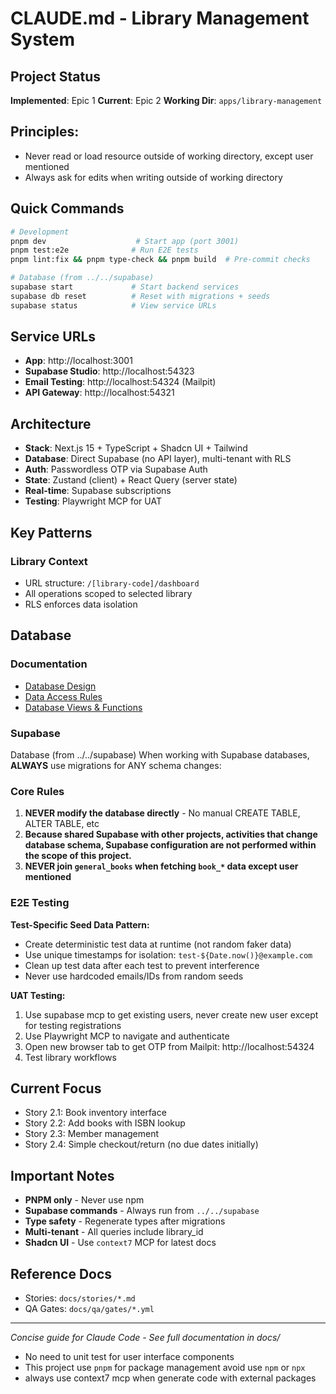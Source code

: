 # CLAUDE.md - Library Management System

## Project Status

**Implemented**: Epic 1
**Current**: Epic 2
**Working Dir**: `apps/library-management`

## Principles:
- Never read or load resource outside of working directory, except user mentioned
- Always ask for edits when writing outside of working directory

## Quick Commands

```bash
# Development
pnpm dev                    # Start app (port 3001)
pnpm test:e2e              # Run E2E tests
pnpm lint:fix && pnpm type-check && pnpm build  # Pre-commit checks

# Database (from ../../supabase)
supabase start             # Start backend services
supabase db reset          # Reset with migrations + seeds
supabase status            # View service URLs
```

## Service URLs

- **App**: http://localhost:3001
- **Supabase Studio**: http://localhost:54323
- **Email Testing**: http://localhost:54324 (Mailpit)
- **API Gateway**: http://localhost:54321

## Architecture

- **Stack**: Next.js 15 + TypeScript + Shadcn UI + Tailwind
- **Database**: Direct Supabase (no API layer), multi-tenant with RLS
- **Auth**: Passwordless OTP via Supabase Auth
- **State**: Zustand (client) + React Query (server state)
- **Real-time**: Supabase subscriptions
- **Testing**: Playwright MCP for UAT

## Key Patterns

### Library Context

- URL structure: `/[library-code]/dashboard`
- All operations scoped to selected library
- RLS enforces data isolation

## Database

### Documentation
- [Database Design](docs/architecture/database-design.md)
- [Data Access Rules](docs/architecture/data-access-rules.md)
- [Database Views & Functions](docs/architecture/database-views-and-functions.md)

### Supabase

Database (from ../../supabase)
When working with Supabase databases, **ALWAYS** use migrations for ANY schema changes:

### Core Rules

1. **NEVER modify the database directly** - No manual CREATE TABLE, ALTER TABLE, etc
2. **Because shared Supabase with other projects, activities that change database schema, Supabase configuration are not performed within the scope of this project.**
3. **NEVER join `general_books` when fetching `book_*` data except user mentioned**

### E2E Testing

**Test-Specific Seed Data Pattern:**
- Create deterministic test data at runtime (not random faker data)
- Use unique timestamps for isolation: `test-${Date.now()}@example.com`
- Clean up test data after each test to prevent interference
- Never use hardcoded emails/IDs from random seeds

**UAT Testing:**
1. Use supabase mcp to get existing users, never create new user except for testing registrations
2. Use Playwright MCP to navigate and authenticate
3. Open new browser tab to get OTP from Mailpit: http://localhost:54324
4. Test library workflows

## Current Focus

- Story 2.1: Book inventory interface
- Story 2.2: Add books with ISBN lookup
- Story 2.3: Member management
- Story 2.4: Simple checkout/return (no due dates initially)

## Important Notes

- **PNPM only** - Never use npm
- **Supabase commands** - Always run from `../../supabase`
- **Type safety** - Regenerate types after migrations
- **Multi-tenant** - All queries include library_id
- **Shadcn UI** - Use `context7` MCP for latest docs

## Reference Docs

- Stories: `docs/stories/*.md`
- QA Gates: `docs/qa/gates/*.yml`

---

_Concise guide for Claude Code - See full documentation in docs/_
- No need to unit test for user interface components
- This project use `pnpm` for package management avoid use `npm` or `npx`
- always use context7 mcp when generate code with external packages
